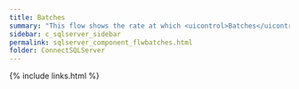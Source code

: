 ```yaml
---
title: ﻿Batches
summary: "This flow shows the rate at which <uicontrol>Batches</uicontrol> of SQL statements are being submitted to SQL Server for execution."
sidebar: c_sqlserver_sidebar
permalink: sqlserver_component_flwbatches.html
folder: ConnectSQLServer
---
```


{% include links.html %}
